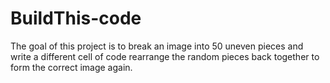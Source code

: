 # BuildThis-code
The goal of this project is to break an image into 50 uneven pieces and write a different cell of code rearrange the random pieces back together to form the correct image again. 
